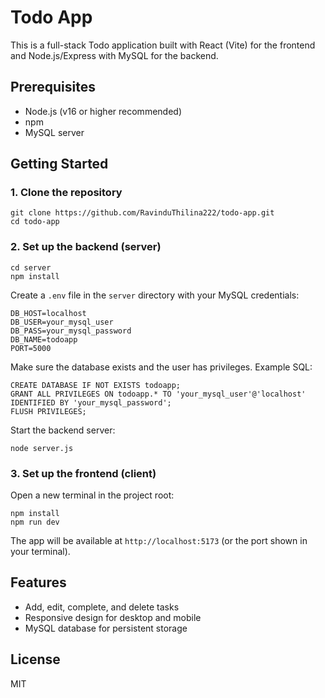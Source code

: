 
# Todo App

This is a full-stack Todo application built with React (Vite) for the frontend and Node.js/Express with MySQL for the backend.

## Prerequisites

- Node.js (v16 or higher recommended)
- npm
- MySQL server

## Getting Started

### 1. Clone the repository

```
git clone https://github.com/RavinduThilina222/todo-app.git
cd todo-app
```

### 2. Set up the backend (server)

```
cd server
npm install
```

Create a `.env` file in the `server` directory with your MySQL credentials:

```
DB_HOST=localhost
DB_USER=your_mysql_user
DB_PASS=your_mysql_password
DB_NAME=todoapp
PORT=5000
```

Make sure the database exists and the user has privileges. Example SQL:

```
CREATE DATABASE IF NOT EXISTS todoapp;
GRANT ALL PRIVILEGES ON todoapp.* TO 'your_mysql_user'@'localhost' IDENTIFIED BY 'your_mysql_password';
FLUSH PRIVILEGES;
```

Start the backend server:

```
node server.js
```

### 3. Set up the frontend (client)

Open a new terminal in the project root:

```
npm install
npm run dev
```

The app will be available at `http://localhost:5173` (or the port shown in your terminal).

## Features
- Add, edit, complete, and delete tasks
- Responsive design for desktop and mobile
- MySQL database for persistent storage

## License
MIT
